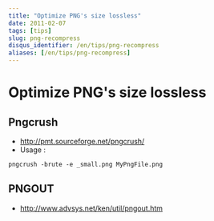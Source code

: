 ```yaml
---
title: "Optimize PNG's size lossless"
date: 2011-02-07
tags: [tips]
slug: png-recompress
disqus_identifier: /en/tips/png-recompress
aliases: [/en/tips/png-recompress]
---
```

# Optimize PNG's size lossless

## Pngcrush

*	http://pmt.sourceforge.net/pngcrush/
*	Usage : 

```
pngcrush -brute -e _small.png MyPngFile.png
```

## PNGOUT

*	http://www.advsys.net/ken/util/pngout.htm





